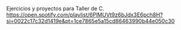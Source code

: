 Ejercicios y proyectos para Taller de C.
https://open.spotify.com/playlist/6PlMUVt9z6bJdx3E6pch8H?si=0022c17c32d1419e&pt=1ce7865e5a15cd86463990b44e050c30
